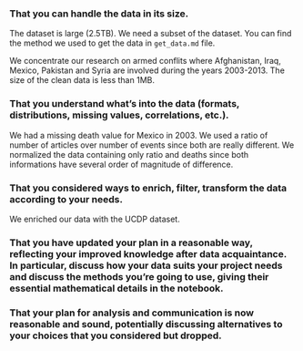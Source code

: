 
###    That you can handle the data in its size.
The dataset is large (2.5TB). We need a subset of the dataset. You can find the method we used to get the data in `get_data.md` file.

We concentrate our research on armed conflits where Afghanistan, Iraq, Mexico, Pakistan and Syria are involved during the years 2003-2013. The size of the clean data is less than 1MB.   

### That you understand what’s into the data (formats, distributions, missing values, correlations, etc.).
We had a missing death value for Mexico in 2003. We used a ratio of number of articles over number of events since both are really different. We normalized the data containing only ratio and deaths since both informations have several order of magnitude of difference.


###    That you considered ways to enrich, filter, transform the data according to your needs.
We enriched our data with the UCDP dataset.

###   That you have updated your plan in a reasonable way, reflecting your improved knowledge after data acquaintance. In particular, discuss how your data suits your project needs and discuss the methods you’re going to use, giving their essential mathematical details in the notebook.


###  That your plan for analysis and communication is now reasonable and sound, potentially discussing alternatives to your choices that you considered but dropped.


